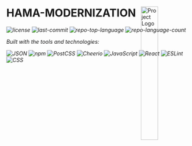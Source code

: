 <div id="top">

<!-- HEADER STYLE: MODERN -->
<div align="left" style="position: relative; width: 100%; height: 100%; ">

<img src="readmeai/assets/logos/purple.svg" width="30%" style="position: absolute; top: 0; right: 0;" alt="Project Logo"/>

# HAMA-MODERNIZATION

<em><em>

<!-- BADGES -->
<img src="https://img.shields.io/github/license/ogiboy/hama-modernization?style=flat&logo=opensourceinitiative&logoColor=white&color=0080ff" alt="license">
<img src="https://img.shields.io/github/last-commit/ogiboy/hama-modernization?style=flat&logo=git&logoColor=white&color=0080ff" alt="last-commit">
<img src="https://img.shields.io/github/languages/top/ogiboy/hama-modernization?style=flat&color=0080ff" alt="repo-top-language">
<img src="https://img.shields.io/github/languages/count/ogiboy/hama-modernization?style=flat&color=0080ff" alt="repo-language-count">

<em>Built with the tools and technologies:</em>

<img src="https://img.shields.io/badge/JSON-000000.svg?style=flat&logo=JSON&logoColor=white" alt="JSON">
<img src="https://img.shields.io/badge/npm-CB3837.svg?style=flat&logo=npm&logoColor=white" alt="npm">
<img src="https://img.shields.io/badge/PostCSS-DD3A0A.svg?style=flat&logo=PostCSS&logoColor=white" alt="PostCSS">
<img src="https://img.shields.io/badge/Cheerio-E88C1F.svg?style=flat&logo=Cheerio&logoColor=white" alt="Cheerio">
<img src="https://img.shields.io/badge/JavaScript-F7DF1E.svg?style=flat&logo=JavaScript&logoColor=black" alt="JavaScript">
<img src="https://img.shields.io/badge/React-61DAFB.svg?style=flat&logo=React&logoColor=black" alt="React">
<img src="https://img.shields.io/badge/ESLint-4B32C3.svg?style=flat&logo=ESLint&logoColor=white" alt="ESLint">
<img src="https://img.shields.io/badge/CSS-663399.svg?style=flat&logo=CSS&logoColor=white" alt="CSS">

</div>
</div>
<br clear="right">

---

## Table of Contents

- [Table of Contents](#table-of-contents)
- [Overview](#overview)
- [Features](#features)
- [Project Structure](#project-structure)
    - [Project Index](#project-index)
- [Getting Started](#getting-started)
    - [Prerequisites](#prerequisites)
    - [Installation](#installation)
    - [Usage](#usage)
    - [Testing](#testing)
- [Roadmap](#roadmap)
- [Contributing](#contributing)
- [License](#license)
- [Acknowledgments](#acknowledgments)

---

## Overview



---

## Features

<code>❯ REPLACE-ME</code>

---

## Project Structure

```sh
└── hama-modernization/
    ├── README.md
    ├── jsconfig.json
    ├── messages
    │   ├── en.json
    │   └── tr.json
    ├── next.config.mjs
    ├── package-lock.json
    ├── package.json
    ├── postcss.config.mjs
    ├── productsToJson
    │   ├── categorize.js
    │   ├── package-lock.json
    │   ├── package.json
    │   ├── products-categorized.json
    │   ├── products-final.json
    │   ├── productsToJson.js
    │   └── source-work.html
    ├── public
    │   ├── aboutus-images
    │   │   ├── aboutus1.png
    │   │   ├── aboutus2.png
    │   │   ├── aboutus3.png
    │   │   └── aboutus4.png
    │   ├── aboutus.png
    │   ├── black-wave.png
    │   ├── building-dark.png
    │   ├── divider-dark.png
    │   ├── divider-white.png
    │   ├── home-images
    │   │   ├── cafebar.jpg
    │   │   ├── camasirhane.jpg
    │   │   ├── design.svg
    │   │   ├── hotelmutfak1.jpg
    │   │   ├── noun-design.svg
    │   │   ├── noun-pencil-cup.svg
    │   │   ├── noun-ruler.svg
    │   │   ├── pencil-cup.svg
    │   │   ├── ruler.svg
    │   │   └── showmutfagi-min.jpg
    │   ├── home-slider-images
    │   │   ├── arrow-left.png
    │   │   ├── arrow-right.png
    │   │   ├── slide1.jpg
    │   │   ├── slide2.jpg
    │   │   ├── slide3.webp
    │   │   ├── slide4.jpg
    │   │   ├── slide5.jpg
    │   │   ├── slide6.jpg
    │   │   └── softblue-bg.png
    │   ├── logo.png
    │   ├── modal-icons.png
    │   ├── product
    │   │   ├── arabalar
    │   │   │   ├── ABR-100-ABR-101.png
    │   │   │   ├── ABR-200-ABR-201.png
    │   │   │   ├── ABS-101-101S.png
    │   │   │   ├── ABS-201-201S.png
    │   │   │   ├── ABT-100.png
    │   │   │   ├── ACP-100.png
    │   │   │   ├── AEA-100.png
    │   │   │   ├── AEC-100.png
    │   │   │   ├── AKT-100.png
    │   │   │   ├── AKZ-100.png
    │   │   │   ├── AMK100.png
    │   │   │   ├── AMT100.png
    │   │   │   ├── ASN-200.png
    │   │   │   ├── ATG-100.png
    │   │   │   ├── TAA6.png
    │   │   │   ├── USA-102.png
    │   │   │   └── WOT-350.png
    │   │   ├── bulasik
    │   │   │   ├── 1-BYM-042.png
    │   │   │   ├── 10-BKE-2000L-R.png
    │   │   │   ├── 2-BYM-052.png
    │   │   │   ├── 3-BYM-052S.png
    │   │   │   ├── 4-BYM-102.png
    │   │   │   ├── 5-BYM-102S.png
    │   │   │   ├── 6-BYK-220L-R.png
    │   │   │   ├── 7-BYK-270L-R.png
    │   │   │   ├── 8-BYK-360L-R.png
    │   │   │   └── 9-BYK-K70D.png
    │   │   ├── camasirhane
    │   │   │   ├── camasirarabalari
    │   │   │   │   ├── 1-WAA-100.png
    │   │   │   │   ├── 2-WAT-100B.png
    │   │   │   │   ├── 3-WAT-100.png
    │   │   │   │   ├── 4-WAY-100.png
    │   │   │   │   ├── 5-WAK-500.png
    │   │   │   │   ├── 6-WCA-555.png
    │   │   │   │   ├── 7-WKC-552.png
    │   │   │   │   └── 8-WCA-560.png
    │   │   │   ├── camasirkurutemizleme
    │   │   │   │   ├── 1-SL-A.png
    │   │   │   │   └── 2-ST.png
    │   │   │   ├── camasirkurutma
    │   │   │   │   ├── 1-DR.png
    │   │   │   │   ├── 2-CW-10.png
    │   │   │   │   ├── 3-CD-10.png
    │   │   │   │   └── 4-CS-10.png
    │   │   │   └── utu
    │   │   │       ├── 1-FCI.png
    │   │   │       ├── 10-HP-630.png
    │   │   │       ├── 2-CFFS.png
    │   │   │       ├── 3-GMP.png
    │   │   │       ├── 4-PVT.png
    │   │   │       ├── 5-EC.png
    │   │   │       ├── 6-BLCO.png
    │   │   │       ├── 7-OAD.png
    │   │   │       ├── 8-SR-3000-V.png
    │   │   │       └── 9-BL-CLP.png
    │   │   ├── cars
    │   │   │   ├── ABR-100-ABR-101.png
    │   │   │   ├── ABR-200-ABR-201.png
    │   │   │   ├── ABS-101-101S.png
    │   │   │   ├── ABS-201-201S.png
    │   │   │   ├── ACP-100.png
    │   │   │   ├── AEA-100.png
    │   │   │   ├── AEC-100.png
    │   │   │   ├── AKT-100.png
    │   │   │   ├── AKZ-100.png
    │   │   │   ├── AMK100.png
    │   │   │   ├── AMT100.png
    │   │   │   ├── ASN-100.png
    │   │   │   ├── ATB100.png
    │   │   │   ├── ATG-100.png
    │   │   │   ├── ATT-100.png
    │   │   │   ├── TAA6.png
    │   │   │   ├── USA-102.png
    │   │   │   └── WOT-350.png
    │   │   ├── davlumbaz
    │   │   │   ├── DDF.png
    │   │   │   ├── DDH.png
    │   │   │   ├── DDS.png
    │   │   │   ├── DOF.png
    │   │   │   ├── DOH.png
    │   │   │   └── DOS.png
    │   │   ├── firinlar
    │   │   │   ├── kombi
    │   │   │   │   ├── 1-FKE006.png
    │   │   │   │   ├── 10FBG040.png
    │   │   │   │   ├── 11FBG020.png
    │   │   │   │   ├── 12FBG010.png
    │   │   │   │   ├── 13FBE006.png
    │   │   │   │   ├── 14FBE010.png
    │   │   │   │   ├── 15FBE022.png
    │   │   │   │   ├── 16FBE042.png
    │   │   │   │   ├── 1FBE10T.png
    │   │   │   │   ├── 2-FKE010.png
    │   │   │   │   ├── 2FBE20T.png
    │   │   │   │   ├── 3-FKE022.png
    │   │   │   │   ├── 3FBE40T.png
    │   │   │   │   ├── 4-FKE042.png
    │   │   │   │   ├── 5-FKG022E.png
    │   │   │   │   ├── 5FBG20T.png
    │   │   │   │   ├── 6-FKG042E.png
    │   │   │   │   ├── 6FBG40T.png
    │   │   │   │   ├── 7FBE40.png
    │   │   │   │   ├── 8FBE20.png
    │   │   │   │   ├── 9FBE10.png
    │   │   │   │   └── GMD239DAH-S.png
    │   │   │   ├── konveksiyonfirin
    │   │   │   │   ├── 1-FKE006.png
    │   │   │   │   ├── 2-FKE010.png
    │   │   │   │   ├── 3-FKE022.png
    │   │   │   │   ├── 4-FKE042.png
    │   │   │   │   ├── 5-FKG022E.png
    │   │   │   │   └── 6-FKG042E.png
    │   │   │   └── mikrodalgafirin
    │   │   │       └── GMD239DAH-S.png
    │   │   ├── gemi
    │   │   │   ├── 1-7DE060.png
    │   │   │   ├── 10-9IE21M.png
    │   │   │   ├── 11-9IE22M.png
    │   │   │   ├── 12-9KE23M.png
    │   │   │   ├── 13-9KE200.png
    │   │   │   ├── 14-FKE022M.png
    │   │   │   ├── 15-FKE042M.png
    │   │   │   ├── 16-FBE022M.png
    │   │   │   ├── 17-FBE042M.png
    │   │   │   ├── 18-9IE200M.png
    │   │   │   ├── 19-9IE201M.png
    │   │   │   ├── 2-7FE10M.png
    │   │   │   ├── 20-9FE200M.png
    │   │   │   ├── 21-7FE200M.png
    │   │   │   ├── 22-9SE10M.png
    │   │   │   ├── 23-9SE15M.png
    │   │   │   ├── 24-9DE080M.png
    │   │   │   ├── 25-7DE060M.png
    │   │   │   ├── 26-BYM100EM.png
    │   │   │   ├── 27-TCS.png
    │   │   │   ├── 28-TCG.png
    │   │   │   ├── 29-E1D.png
    │   │   │   ├── 3-7FE20M.png
    │   │   │   ├── 30-E2D186M.png
    │   │   │   ├── 31-IDP.png
    │   │   │   ├── 32-RDT.png
    │   │   │   ├── 33-RDB.png
    │   │   │   ├── 4-7IE10M.png
    │   │   │   ├── 5-7IE21M.png
    │   │   │   ├── 6-7IE22M.png
    │   │   │   ├── 7-7IE23M.png
    │   │   │   ├── 8-9FE10M.png
    │   │   │   └── 9-9FE20M.png
    │   │   ├── hazirlik
    │   │   │   ├── acikbufe
    │   │   │   │   ├── 1ekmekservis.png
    │   │   │   │   ├── 2sogukservis.png
    │   │   │   │   ├── 3sicakservis.png
    │   │   │   │   ├── 4corbaservis.png
    │   │   │   │   ├── 5notrservis.png
    │   │   │   │   ├── 6isitmaliservis.png
    │   │   │   │   └── 7notrservis.png
    │   │   │   ├── depolamaistif
    │   │   │   │   ├── 1-36-304.png
    │   │   │   │   ├── 10-ITP.png
    │   │   │   │   ├── 2-46-304.png
    │   │   │   │   ├── 3-53-304.png
    │   │   │   │   ├── 4-61-304.png
    │   │   │   │   ├── 5-36-201.png
    │   │   │   │   ├── 6-46-201.png
    │   │   │   │   ├── 7-53-201.png
    │   │   │   │   ├── 8-61-201.png
    │   │   │   │   └── 9-ITD.png
    │   │   │   └── makine
    │   │   │       ├── 1-MPS010.png
    │   │   │       ├── 10-SP.png
    │   │   │       ├── 11-SP40M.png
    │   │   │       ├── 12-SP60M.png
    │   │   │       ├── 13-DR30.png
    │   │   │       ├── 14-ED01.png
    │   │   │       ├── 15-INOX2002.png
    │   │   │       ├── 2-MPS011.png
    │   │   │       ├── 3-MPS025.png
    │   │   │       ├── 4-MSY101.png
    │   │   │       ├── 5-ISM35.png
    │   │   │       ├── 6-ISM75.png
    │   │   │       ├── 7-ISM100.png
    │   │   │       ├── 8-ISM350.png
    │   │   │       └── 9-SP502B.png
    │   │   ├── ithal
    │   │   │   ├── bar
    │   │   │   │   ├── 1-F1Blender.png
    │   │   │   │   ├── 10-N50.png
    │   │   │   │   ├── 11-N62.png
    │   │   │   │   ├── 2-F2Blender.png
    │   │   │   │   ├── 3-MIXER-1.png
    │   │   │   │   ├── 4-MIXER-2.png
    │   │   │   │   ├── 5-GM-BuzKirma.png
    │   │   │   │   ├── 6-N11.png
    │   │   │   │   ├── 7-N33.png
    │   │   │   │   ├── 8-N37-2PL.png
    │   │   │   │   └── 9-N28.png
    │   │   │   ├── buz
    │   │   │   │   ├── 1-CS20.png
    │   │   │   │   ├── 10-N202-M.png
    │   │   │   │   ├── 11-N402-M.png
    │   │   │   │   ├── 12-N502-M.png
    │   │   │   │   ├── 13-DEPOLAR.png
    │   │   │   │   ├── 14-F80-C.png
    │   │   │   │   ├── 15-SF300.png
    │   │   │   │   ├── 16-SF500.png
    │   │   │   │   ├── 17-SFN1000.png
    │   │   │   │   ├── 2-CS25.png
    │   │   │   │   ├── 3-CS30.png
    │   │   │   │   ├── 4-CS40.png
    │   │   │   │   ├── 5-CS50.png
    │   │   │   │   ├── 6-CS70.png
    │   │   │   │   ├── 7-CS90.png
    │   │   │   │   ├── 8-N132-M.png
    │   │   │   │   └── 9-M302-M.png
    │   │   │   ├── gidadilim
    │   │   │   │   ├── 1-220CE.png
    │   │   │   │   ├── 2-250AF.png
    │   │   │   │   ├── 3-275.png
    │   │   │   │   ├── 4-300EC.png
    │   │   │   │   └── 5-300VER.png
    │   │   │   ├── kahve
    │   │   │   │   ├── 1-ENOVAS1GR.png
    │   │   │   │   ├── 10-M200.png
    │   │   │   │   ├── 11-CB-2X10.png
    │   │   │   │   ├── 12-CB-2X20.png
    │   │   │   │   ├── 2-ENOVAS2GR.png
    │   │   │   │   ├── 3-ENOVAA1GR.png
    │   │   │   │   ├── 4-ENOVAA2GR.png
    │   │   │   │   ├── 5-E98RES2.png
    │   │   │   │   ├── 6-E98REA2.png
    │   │   │   │   ├── 7-THEO-64.png
    │   │   │   │   ├── 8-THEO-64-AUT.png
    │   │   │   │   └── 9-M100.png
    │   │   │   ├── pisiriciler
    │   │   │   │   ├── 1-SH-BA-3500.png
    │   │   │   │   ├── 2-SH-DU-BA-3500.png
    │   │   │   │   ├── 3-SH-WO-3500.png
    │   │   │   │   ├── 4-SH-GR-5000.png
    │   │   │   │   ├── 5-SH-DU-IN-3500.png
    │   │   │   │   ├── 6-SH-WO-IN-3500.png
    │   │   │   │   └── 7-SH-IN-3500.png
    │   │   │   └── sebze
    │   │   │       ├── 1-CL30-Bistro.png
    │   │   │       ├── 2-CL50.png
    │   │   │       ├── 3-CL552.png
    │   │   │       ├── 4-MP350ULTRACOMBI.png
    │   │   │       ├── 5-MP450ULTRACOMBI.png
    │   │   │       ├── 6-R201XL.png
    │   │   │       ├── 7-R301.png
    │   │   │       ├── 8-R401.png
    │   │   │       └── 9-R502.png
    │   │   ├── medikal
    │   │   │   ├── diger
    │   │   │   │   ├── 1-sehpali-kuvet.png
    │   │   │   │   └── 2-atik-kovasi.png
    │   │   │   ├── doktorelyikamauniteleri
    │   │   │   │   ├── 3-doktor-el-yikama-unitesi-uclu.png
    │   │   │   │   └── 4-genel-amacli-el-yikama-eviyesi-diz-kontrollu.png
    │   │   │   ├── dolaplar
    │   │   │   │   ├── 1-alet-ve-ilac-dolabi.png
    │   │   │   │   ├── 2-alet-ve-ilac-dolabi-cekmeceli.png
    │   │   │   │   ├── 2-alet-ve-ilac-dolabi-cekmeceli.png_hy1738702717863
    │   │   │   │   ├── 3-ameliyathane-dolabi.png
    │   │   │   │   ├── 3-ameliyathane-dolabi.png_hy1738702717863
    │   │   │   │   ├── 4-cekmeceli-rafli-malzeme-dolabi.png
    │   │   │   │   ├── 4-cekmeceli-rafli-malzeme-dolabi.png_hy1738702717863
    │   │   │   │   ├── 5-cekmeceli-malzeme-dolabi-mobil.png
    │   │   │   │   ├── 5-cekmeceli-malzeme-dolabi-mobil.png_hy1738702717863
    │   │   │   │   ├── 6-cekmeceli-malzeme-tasima-arabasi.png
    │   │   │   │   ├── 6-cekmeceli-malzeme-tasima-arabasi.png_hy1738702717863
    │   │   │   │   └── 7-endoskop-bronkoskop-dolabi.png
    │   │   │   ├── hastanemutfakurunleri
    │   │   │   │   ├── sicak-ve-soguk-yemek-dagitim-arabalari-1.png
    │   │   │   │   ├── sicak-ve-soguk-yemek-dagitim-arabalari-2.png
    │   │   │   │   └── sicak-ve-soguk-yemek-dagitim-arabalari-3.png
    │   │   │   ├── masalarvearablar
    │   │   │   │   ├── 1-alet-masasi.png
    │   │   │   │   ├── 10-acil-mudahale-arabasi.png
    │   │   │   │   ├── 11-pansuman-arabasi.png
    │   │   │   │   ├── 12-ilac-tedavi-ve-anestezi-arabasi.png
    │   │   │   │   ├── 13-calisma-masasi-cekmeceli.png
    │   │   │   │   ├── 14-alet-masasi-dolapli.png
    │   │   │   │   ├── 16-steril-urun-ve-giysi-tasima-arabasi.png
    │   │   │   │   ├── 2-ay-masa.png
    │   │   │   │   ├── 3-mayo-masa.png
    │   │   │   │   ├── 4-mayo-masa-manuel.png
    │   │   │   │   ├── 5-ilac-hazirlik-arabasi.png
    │   │   │   │   ├── 6-alet-masasi-cekmeceli.png
    │   │   │   │   ├── 7-malzeme-arabasi.png
    │   │   │   │   ├── 8-pansuman-arabasi.png
    │   │   │   │   └── 9-anestezi-arabasi.png
    │   │   │   └── sogutmadolabi
    │   │   │       ├── 1-asi-ve-ilac-dolaplari-tek-kapili.png
    │   │   │       ├── 10-morg-dolabi-3-kapili-acik.png
    │   │   │       ├── 2-asi-ve-ilac-dolaplari-cift-kapili.png
    │   │   │       ├── 3-medikal-buzdolaplari-100-lt.png
    │   │   │       ├── 4-medikal-buzdolaplari-100-lt-cam-kapili.png
    │   │   │       ├── 5-medikal-buzdolaplari-400-lt.png
    │   │   │       ├── 6-medikal-buzdolaplari-400-lt-cam-kapili.png
    │   │   │       ├── 7-morg-molabi-2-kapili.png
    │   │   │       ├── 8-morg-dolabi-2-kapili-acik.png
    │   │   │       └── 9-morg-dolabi-3-kapili.png
    │   │   ├── modul
    │   │   │   ├── diger
    │   │   │   │   ├── 1-1KG104.png
    │   │   │   │   ├── 2-1KG156.png
    │   │   │   │   ├── 3-1KG204.png
    │   │   │   │   ├── 4-1KG208.png
    │   │   │   │   ├── 5-1YG200M.png
    │   │   │   │   └── 6-1YE100.png
    │   │   │   ├── moduler700
    │   │   │   │   ├── 1-7KE10.png
    │   │   │   │   ├── 10-7KG10.png
    │   │   │   │   ├── 12-7KG23.png
    │   │   │   │   ├── 13-7KG30.png
    │   │   │   │   ├── 14-7KG33.png
    │   │   │   │   ├── 15-7KG33F.png
    │   │   │   │   ├── 16-7IE10.png
    │   │   │   │   ├── 17-7IE11.png
    │   │   │   │   ├── 18-7IE20.png
    │   │   │   │   ├── 19-7IE21.png
    │   │   │   │   ├── 2-7KE20.png
    │   │   │   │   ├── 20-7IE22.png
    │   │   │   │   ├── 21-7IG10.png
    │   │   │   │   ├── 22-7IG11.png
    │   │   │   │   ├── 23-7I20.png
    │   │   │   │   ├── 24-7IG21.png
    │   │   │   │   ├── 25-7IG22.png
    │   │   │   │   ├── 26-7LG10.png
    │   │   │   │   ├── 27-7FE10.png
    │   │   │   │   ├── 28-7FE20.png
    │   │   │   │   ├── 29-7FG10.png
    │   │   │   │   ├── 3-7KE23.png
    │   │   │   │   ├── 30-7FG20.png
    │   │   │   │   ├── 31-7ME10.png
    │   │   │   │   ├── 32-7ME20.png
    │   │   │   │   ├── 33-7MG10.png
    │   │   │   │   ├── 34-7MG20.png
    │   │   │   │   ├── 35-7BE10.png
    │   │   │   │   ├── 36-7BE20.png
    │   │   │   │   ├── 37-7HE10.png
    │   │   │   │   ├── 38-7SE05.png
    │   │   │   │   ├── 39-7SG05.png
    │   │   │   │   ├── 4-7KE30.png
    │   │   │   │   ├── 40-7DE06.png
    │   │   │   │   ├── 41-7DG06.png
    │   │   │   │   ├── 42-7TN05.png
    │   │   │   │   ├── 43-7TN10.png
    │   │   │   │   ├── 44-7TC10.png
    │   │   │   │   ├── 45-7TE10.png
    │   │   │   │   ├── 46-7TN20.png
    │   │   │   │   ├── 5-7KE33.png
    │   │   │   │   ├── 6-7KE33F.png
    │   │   │   │   ├── 7-7KE10K.png
    │   │   │   │   ├── 8-7KE20K.png
    │   │   │   │   └── 9-7KE23K.png
    │   │   │   └── moduler900
    │   │   │       ├── 1-9KE10.png
    │   │   │       ├── 10-9KG23.png
    │   │   │       ├── 11-9KG33.png
    │   │   │       ├── 12-9KG33F.png
    │   │   │       ├── 13-9IE10.png
    │   │   │       ├── 14-9IE11.png
    │   │   │       ├── 15-9IE20.png
    │   │   │       ├── 16-9IE21.png
    │   │   │       ├── 17-9IE22.png
    │   │   │       ├── 18-9IG10.png
    │   │   │       ├── 19-9IG11.png
    │   │   │       ├── 2-9KE20.png
    │   │   │       ├── 20-9IG20.png
    │   │   │       ├── 21-9IG21.png
    │   │   │       ├── 22-9IG22.png
    │   │   │       ├── 23-9LG10.png
    │   │   │       ├── 24-9LG20.png
    │   │   │       ├── 25-9FE10.png
    │   │   │       ├── 26-9FE20.png
    │   │   │       ├── 27-9FG10.png
    │   │   │       ├── 28-9FG20.png
    │   │   │       ├── 29-9ME10.png
    │   │   │       ├── 3-9KE30.png
    │   │   │       ├── 30-9ME20.png
    │   │   │       ├── 31-9MG10.png
    │   │   │       ├── 32-9MG20.png
    │   │   │       ├── 33-9BE10.png
    │   │   │       ├── 34-9BE20.png
    │   │   │       ├── 35-9HE10.png
    │   │   │       ├── 36-9SE10.png
    │   │   │       ├── 37-9SE15.png
    │   │   │       ├── 38-9SG10.png
    │   │   │       ├── 39-9SG15.png
    │   │   │       ├── 4-9KE23.png
    │   │   │       ├── 40-9RG25.png
    │   │   │       ├── 41-9DE08.png
    │   │   │       ├── 42-9DE12.png
    │   │   │       ├── 43-9DG08.png
    │   │   │       ├── 44-9DG12.png
    │   │   │       ├── 45-9TN05.png
    │   │   │       ├── 46-9TN10.png
    │   │   │       ├── 47-9TC10.png
    │   │   │       ├── 48-9TE10.png
    │   │   │       ├── 49-9TN20.png
    │   │   │       ├── 5-9KE33.png
    │   │   │       ├── 6-9KE33F.png
    │   │   │       ├── 7-9KG10.png
    │   │   │       ├── 8-9KG20.png
    │   │   │       └── 9-9KG30.png
    │   │   ├── servis
    │   │   │   ├── KKF.png
    │   │   │   ├── KKN.png
    │   │   │   ├── KKR.png
    │   │   │   ├── KLN.png
    │   │   │   ├── KRB.png
    │   │   │   ├── KRG-1.png
    │   │   │   ├── KRG-2.png
    │   │   │   ├── KRK.png
    │   │   │   ├── KSN.png
    │   │   │   ├── KTD.png
    │   │   │   ├── KTN.png
    │   │   │   └── KTS.png
    │   │   ├── set
    │   │   │   ├── diger
    │   │   │   │   ├── 1-PSE100.png
    │   │   │   │   ├── 2-PSE200.png
    │   │   │   │   ├── 3-PMH100.png
    │   │   │   │   ├── 4-PMP100.png
    │   │   │   │   ├── 5-PMZ100.png
    │   │   │   │   └── 6-PMZ101.png
    │   │   │   ├── doner
    │   │   │   │   ├── 1-PDE303E.png
    │   │   │   │   ├── 2-PDE403E.png
    │   │   │   │   ├── 3-PDE503E.png
    │   │   │   │   ├── 4-PDE303.png
    │   │   │   │   ├── 5-PDE403.png
    │   │   │   │   ├── 6-PDE503.png
    │   │   │   │   ├── 7-PDG300.png
    │   │   │   │   ├── 8-PDG400.png
    │   │   │   │   └── 9-PDG500.png
    │   │   │   └── pilic
    │   │   │       ├── 1-PCT106.png
    │   │   │       ├── 2-PCT208.png
    │   │   │       ├── 3-PCTD106.png
    │   │   │       └── 4-PCD208.png
    │   │   ├── sogutucu
    │   │   │   ├── depo
    │   │   │   │   ├── 1-SDN070.png
    │   │   │   │   ├── 2-SDN140.png
    │   │   │   │   ├── 3-SDF070.png
    │   │   │   │   └── 4-SDF140.png
    │   │   │   ├── makeup
    │   │   │   │   ├── 1-SGB.png
    │   │   │   │   ├── 2-SGB-S.png
    │   │   │   │   ├── 3-SGT.png
    │   │   │   │   ├── 4-SGT-S.png
    │   │   │   │   └── 5-SGM-S.png
    │   │   │   ├── oda
    │   │   │   │   └── sogukoda.png
    │   │   │   └── tezgah
    │   │   │       ├── 1-SBN.png
    │   │   │       ├── 2-SBNS.png
    │   │   │       ├── 3-SBFS.png
    │   │   │       ├── 4-SBS.png
    │   │   │       ├── 5-SBSS.png
    │   │   │       └── 6-SBSFS.png
    │   │   └── tezgah
    │   │       ├── aski
    │   │       │   ├── REA.png
    │   │       │   └── RKA.png
    │   │       ├── calisma
    │   │       │   ├── NKB.png
    │   │       │   ├── NKN.png
    │   │       │   ├── NT3.png
    │   │       │   ├── NTB.png
    │   │       │   ├── TBH.png
    │   │       │   ├── TC3.png
    │   │       │   ├── TCA-H.png
    │   │       │   ├── TCA.png
    │   │       │   ├── TCB.png
    │   │       │   ├── TCC.png
    │   │       │   ├── TCD.png
    │   │       │   ├── TCG.png
    │   │       │   ├── TCN-H.png
    │   │       │   ├── TCN.png
    │   │       │   ├── TCR.png
    │   │       │   ├── TCS.png
    │   │       │   ├── TCT.png
    │   │       │   ├── TEP.png
    │   │       │   ├── TM3.png
    │   │       │   ├── TMB.png
    │   │       │   ├── TMN.png
    │   │       │   ├── TMS.png
    │   │       │   ├── TMT.png
    │   │       │   ├── TPB.png
    │   │       │   ├── TPC.png
    │   │       │   ├── TPN.png
    │   │       │   ├── TPS.png
    │   │       │   └── TPT.png
    │   │       ├── eviyeli
    │   │       │   ├── E1D-damlalikli.png
    │   │       │   ├── E1D.png
    │   │       │   ├── E1N-damlalikli.png
    │   │       │   ├── E1N.png
    │   │       │   ├── E2N.png
    │   │       │   ├── E3N.png
    │   │       │   ├── EHN.png
    │   │       │   ├── EKN.png
    │   │       │   ├── ESN.png
    │   │       │   └── elyikamavyesi.png
    │   │       └── raf
    │   │           ├── RDA.png
    │   │           ├── RDD.png
    │   │           ├── RRN.png
    │   │           └── RRS.png
    │   ├── services-images
    │   │   ├── destek.png
    │   │   ├── mutfakdanismanlik.png
    │   │   ├── proje.png
    │   │   └── satis.png
    │   └── white-small-wave.png
    ├── src
    │   ├── app
    │   │   ├── [locale]
    │   │   │   ├── about
    │   │   │   │   ├── layout.jsx
    │   │   │   │   └── page.jsx
    │   │   │   ├── contact-us
    │   │   │   │   ├── layout.jsx
    │   │   │   │   └── page.jsx
    │   │   │   ├── error.js
    │   │   │   ├── layout.js
    │   │   │   ├── not-found.js
    │   │   │   ├── page.js
    │   │   │   ├── services
    │   │   │   │   ├── layout.jsx
    │   │   │   │   └── page.jsx
    │   │   │   └── work
    │   │   │       ├── layout.jsx
    │   │   │       └── page.jsx
    │   │   ├── api
    │   │   │   └── list-products
    │   │   │       └── route.js
    │   │   ├── components
    │   │   │   ├── AboutSlider.jsx
    │   │   │   ├── Breadcrumbs.jsx
    │   │   │   ├── ContactDetails.jsx
    │   │   │   ├── Footer.jsx
    │   │   │   ├── GoogleMaps.jsx
    │   │   │   ├── Heading.jsx
    │   │   │   ├── Homepage.jsx
    │   │   │   ├── HomepageSlider.jsx
    │   │   │   ├── LangSwitcher.jsx
    │   │   │   ├── MainNavbar.jsx
    │   │   │   ├── NavLink.jsx
    │   │   │   ├── PageHeader.jsx
    │   │   │   ├── ProductDetails.jsx
    │   │   │   ├── Products.jsx
    │   │   │   ├── RequestForm.jsx
    │   │   │   ├── Section.jsx
    │   │   │   ├── ServiceFigures.jsx
    │   │   │   ├── Services.jsx
    │   │   │   ├── StickyNavbar.jsx
    │   │   │   ├── SubmitBtn.jsx
    │   │   │   ├── ToTop.jsx
    │   │   │   ├── TopNavbar.jsx
    │   │   │   └── WorkButtons.jsx
    │   │   ├── favicon.ico
    │   │   ├── globals.css
    │   │   └── lib
    │   │       ├── actions.js
    │   │       ├── data.js
    │   │       ├── products-categorized.json
    │   │       └── products-final.json
    │   ├── i18n
    │   │   ├── request.js
    │   │   └── routing.js
    │   └── middleware.js
    └── tailwind.config.mjs
```

### Project Index

<details open>
	<summary><b><code>HAMA-MODERNIZATION/</code></b></summary>
	<!-- __root__ Submodule -->
	<details>
		<summary><b>__root__</b></summary>
		<blockquote>
			<div class='directory-path' style='padding: 8px 0; color: #666;'>
				<code><b>⦿ __root__</b></code>
			<table style='width: 100%; border-collapse: collapse;'>
			<thead>
				<tr style='background-color: #f8f9fa;'>
					<th style='width: 30%; text-align: left; padding: 8px;'>File Name</th>
					<th style='text-align: left; padding: 8px;'>Summary</th>
				</tr>
			</thead>
				<tr style='border-bottom: 1px solid #eee;'>
					<td style='padding: 8px;'><b><a href='https://github.com/ogiboy/hama-modernization/blob/master/jsconfig.json'>jsconfig.json</a></b></td>
					<td style='padding: 8px;'>Code>❯ REPLACE-ME</code></td>
				</tr>
				<tr style='border-bottom: 1px solid #eee;'>
					<td style='padding: 8px;'><b><a href='https://github.com/ogiboy/hama-modernization/blob/master/postcss.config.mjs'>postcss.config.mjs</a></b></td>
					<td style='padding: 8px;'>Code>❯ REPLACE-ME</code></td>
				</tr>
				<tr style='border-bottom: 1px solid #eee;'>
					<td style='padding: 8px;'><b><a href='https://github.com/ogiboy/hama-modernization/blob/master/next.config.mjs'>next.config.mjs</a></b></td>
					<td style='padding: 8px;'>Code>❯ REPLACE-ME</code></td>
				</tr>
				<tr style='border-bottom: 1px solid #eee;'>
					<td style='padding: 8px;'><b><a href='https://github.com/ogiboy/hama-modernization/blob/master/tailwind.config.mjs'>tailwind.config.mjs</a></b></td>
					<td style='padding: 8px;'>Code>❯ REPLACE-ME</code></td>
				</tr>
				<tr style='border-bottom: 1px solid #eee;'>
					<td style='padding: 8px;'><b><a href='https://github.com/ogiboy/hama-modernization/blob/master/package-lock.json'>package-lock.json</a></b></td>
					<td style='padding: 8px;'>Code>❯ REPLACE-ME</code></td>
				</tr>
				<tr style='border-bottom: 1px solid #eee;'>
					<td style='padding: 8px;'><b><a href='https://github.com/ogiboy/hama-modernization/blob/master/package.json'>package.json</a></b></td>
					<td style='padding: 8px;'>Code>❯ REPLACE-ME</code></td>
				</tr>
			</table>
		</blockquote>
	</details>
	<!-- messages Submodule -->
	<details>
		<summary><b>messages</b></summary>
		<blockquote>
			<div class='directory-path' style='padding: 8px 0; color: #666;'>
				<code><b>⦿ messages</b></code>
			<table style='width: 100%; border-collapse: collapse;'>
			<thead>
				<tr style='background-color: #f8f9fa;'>
					<th style='width: 30%; text-align: left; padding: 8px;'>File Name</th>
					<th style='text-align: left; padding: 8px;'>Summary</th>
				</tr>
			</thead>
				<tr style='border-bottom: 1px solid #eee;'>
					<td style='padding: 8px;'><b><a href='https://github.com/ogiboy/hama-modernization/blob/master/messages/tr.json'>tr.json</a></b></td>
					<td style='padding: 8px;'>Code>❯ REPLACE-ME</code></td>
				</tr>
				<tr style='border-bottom: 1px solid #eee;'>
					<td style='padding: 8px;'><b><a href='https://github.com/ogiboy/hama-modernization/blob/master/messages/en.json'>en.json</a></b></td>
					<td style='padding: 8px;'>Code>❯ REPLACE-ME</code></td>
				</tr>
			</table>
		</blockquote>
	</details>
	<!-- productsToJson Submodule -->
	<details>
		<summary><b>productsToJson</b></summary>
		<blockquote>
			<div class='directory-path' style='padding: 8px 0; color: #666;'>
				<code><b>⦿ productsToJson</b></code>
			<table style='width: 100%; border-collapse: collapse;'>
			<thead>
				<tr style='background-color: #f8f9fa;'>
					<th style='width: 30%; text-align: left; padding: 8px;'>File Name</th>
					<th style='text-align: left; padding: 8px;'>Summary</th>
				</tr>
			</thead>
				<tr style='border-bottom: 1px solid #eee;'>
					<td style='padding: 8px;'><b><a href='https://github.com/ogiboy/hama-modernization/blob/master/productsToJson/productsToJson.js'>productsToJson.js</a></b></td>
					<td style='padding: 8px;'>Code>❯ REPLACE-ME</code></td>
				</tr>
				<tr style='border-bottom: 1px solid #eee;'>
					<td style='padding: 8px;'><b><a href='https://github.com/ogiboy/hama-modernization/blob/master/productsToJson/source-work.html'>source-work.html</a></b></td>
					<td style='padding: 8px;'>Code>❯ REPLACE-ME</code></td>
				</tr>
				<tr style='border-bottom: 1px solid #eee;'>
					<td style='padding: 8px;'><b><a href='https://github.com/ogiboy/hama-modernization/blob/master/productsToJson/categorize.js'>categorize.js</a></b></td>
					<td style='padding: 8px;'>Code>❯ REPLACE-ME</code></td>
				</tr>
				<tr style='border-bottom: 1px solid #eee;'>
					<td style='padding: 8px;'><b><a href='https://github.com/ogiboy/hama-modernization/blob/master/productsToJson/package-lock.json'>package-lock.json</a></b></td>
					<td style='padding: 8px;'>Code>❯ REPLACE-ME</code></td>
				</tr>
				<tr style='border-bottom: 1px solid #eee;'>
					<td style='padding: 8px;'><b><a href='https://github.com/ogiboy/hama-modernization/blob/master/productsToJson/package.json'>package.json</a></b></td>
					<td style='padding: 8px;'>Code>❯ REPLACE-ME</code></td>
				</tr>
				<tr style='border-bottom: 1px solid #eee;'>
					<td style='padding: 8px;'><b><a href='https://github.com/ogiboy/hama-modernization/blob/master/productsToJson/products-categorized.json'>products-categorized.json</a></b></td>
					<td style='padding: 8px;'>Code>❯ REPLACE-ME</code></td>
				</tr>
				<tr style='border-bottom: 1px solid #eee;'>
					<td style='padding: 8px;'><b><a href='https://github.com/ogiboy/hama-modernization/blob/master/productsToJson/products-final.json'>products-final.json</a></b></td>
					<td style='padding: 8px;'>Code>❯ REPLACE-ME</code></td>
				</tr>
			</table>
		</blockquote>
	</details>
	<!-- src Submodule -->
	<details>
		<summary><b>src</b></summary>
		<blockquote>
			<div class='directory-path' style='padding: 8px 0; color: #666;'>
				<code><b>⦿ src</b></code>
			<table style='width: 100%; border-collapse: collapse;'>
			<thead>
				<tr style='background-color: #f8f9fa;'>
					<th style='width: 30%; text-align: left; padding: 8px;'>File Name</th>
					<th style='text-align: left; padding: 8px;'>Summary</th>
				</tr>
			</thead>
				<tr style='border-bottom: 1px solid #eee;'>
					<td style='padding: 8px;'><b><a href='https://github.com/ogiboy/hama-modernization/blob/master/src/middleware.js'>middleware.js</a></b></td>
					<td style='padding: 8px;'>Code>❯ REPLACE-ME</code></td>
				</tr>
			</table>
			<!-- app Submodule -->
			<details>
				<summary><b>app</b></summary>
				<blockquote>
					<div class='directory-path' style='padding: 8px 0; color: #666;'>
						<code><b>⦿ src.app</b></code>
					<table style='width: 100%; border-collapse: collapse;'>
					<thead>
						<tr style='background-color: #f8f9fa;'>
							<th style='width: 30%; text-align: left; padding: 8px;'>File Name</th>
							<th style='text-align: left; padding: 8px;'>Summary</th>
						</tr>
					</thead>
						<tr style='border-bottom: 1px solid #eee;'>
							<td style='padding: 8px;'><b><a href='https://github.com/ogiboy/hama-modernization/blob/master/src/app/globals.css'>globals.css</a></b></td>
							<td style='padding: 8px;'>Code>❯ REPLACE-ME</code></td>
						</tr>
					</table>
					<!-- [locale] Submodule -->
					<details>
						<summary><b>[locale]</b></summary>
						<blockquote>
							<div class='directory-path' style='padding: 8px 0; color: #666;'>
								<code><b>⦿ src.app.[locale]</b></code>
							<table style='width: 100%; border-collapse: collapse;'>
							<thead>
								<tr style='background-color: #f8f9fa;'>
									<th style='width: 30%; text-align: left; padding: 8px;'>File Name</th>
									<th style='text-align: left; padding: 8px;'>Summary</th>
								</tr>
							</thead>
								<tr style='border-bottom: 1px solid #eee;'>
									<td style='padding: 8px;'><b><a href='https://github.com/ogiboy/hama-modernization/blob/master/src/app/[locale]/layout.js'>layout.js</a></b></td>
									<td style='padding: 8px;'>Code>❯ REPLACE-ME</code></td>
								</tr>
								<tr style='border-bottom: 1px solid #eee;'>
									<td style='padding: 8px;'><b><a href='https://github.com/ogiboy/hama-modernization/blob/master/src/app/[locale]/page.js'>page.js</a></b></td>
									<td style='padding: 8px;'>Code>❯ REPLACE-ME</code></td>
								</tr>
								<tr style='border-bottom: 1px solid #eee;'>
									<td style='padding: 8px;'><b><a href='https://github.com/ogiboy/hama-modernization/blob/master/src/app/[locale]/error.js'>error.js</a></b></td>
									<td style='padding: 8px;'>Code>❯ REPLACE-ME</code></td>
								</tr>
								<tr style='border-bottom: 1px solid #eee;'>
									<td style='padding: 8px;'><b><a href='https://github.com/ogiboy/hama-modernization/blob/master/src/app/[locale]/not-found.js'>not-found.js</a></b></td>
									<td style='padding: 8px;'>Code>❯ REPLACE-ME</code></td>
								</tr>
							</table>
							<!-- about Submodule -->
							<details>
								<summary><b>about</b></summary>
								<blockquote>
									<div class='directory-path' style='padding: 8px 0; color: #666;'>
										<code><b>⦿ src.app.[locale].about</b></code>
									<table style='width: 100%; border-collapse: collapse;'>
									<thead>
										<tr style='background-color: #f8f9fa;'>
											<th style='width: 30%; text-align: left; padding: 8px;'>File Name</th>
											<th style='text-align: left; padding: 8px;'>Summary</th>
										</tr>
									</thead>
										<tr style='border-bottom: 1px solid #eee;'>
											<td style='padding: 8px;'><b><a href='https://github.com/ogiboy/hama-modernization/blob/master/src/app/[locale]/about/layout.jsx'>layout.jsx</a></b></td>
											<td style='padding: 8px;'>Code>❯ REPLACE-ME</code></td>
										</tr>
										<tr style='border-bottom: 1px solid #eee;'>
											<td style='padding: 8px;'><b><a href='https://github.com/ogiboy/hama-modernization/blob/master/src/app/[locale]/about/page.jsx'>page.jsx</a></b></td>
											<td style='padding: 8px;'>Code>❯ REPLACE-ME</code></td>
										</tr>
									</table>
								</blockquote>
							</details>
							<!-- work Submodule -->
							<details>
								<summary><b>work</b></summary>
								<blockquote>
									<div class='directory-path' style='padding: 8px 0; color: #666;'>
										<code><b>⦿ src.app.[locale].work</b></code>
									<table style='width: 100%; border-collapse: collapse;'>
									<thead>
										<tr style='background-color: #f8f9fa;'>
											<th style='width: 30%; text-align: left; padding: 8px;'>File Name</th>
											<th style='text-align: left; padding: 8px;'>Summary</th>
										</tr>
									</thead>
										<tr style='border-bottom: 1px solid #eee;'>
											<td style='padding: 8px;'><b><a href='https://github.com/ogiboy/hama-modernization/blob/master/src/app/[locale]/work/layout.jsx'>layout.jsx</a></b></td>
											<td style='padding: 8px;'>Code>❯ REPLACE-ME</code></td>
										</tr>
										<tr style='border-bottom: 1px solid #eee;'>
											<td style='padding: 8px;'><b><a href='https://github.com/ogiboy/hama-modernization/blob/master/src/app/[locale]/work/page.jsx'>page.jsx</a></b></td>
											<td style='padding: 8px;'>Code>❯ REPLACE-ME</code></td>
										</tr>
									</table>
								</blockquote>
							</details>
							<!-- contact-us Submodule -->
							<details>
								<summary><b>contact-us</b></summary>
								<blockquote>
									<div class='directory-path' style='padding: 8px 0; color: #666;'>
										<code><b>⦿ src.app.[locale].contact-us</b></code>
									<table style='width: 100%; border-collapse: collapse;'>
									<thead>
										<tr style='background-color: #f8f9fa;'>
											<th style='width: 30%; text-align: left; padding: 8px;'>File Name</th>
											<th style='text-align: left; padding: 8px;'>Summary</th>
										</tr>
									</thead>
										<tr style='border-bottom: 1px solid #eee;'>
											<td style='padding: 8px;'><b><a href='https://github.com/ogiboy/hama-modernization/blob/master/src/app/[locale]/contact-us/layout.jsx'>layout.jsx</a></b></td>
											<td style='padding: 8px;'>Code>❯ REPLACE-ME</code></td>
										</tr>
										<tr style='border-bottom: 1px solid #eee;'>
											<td style='padding: 8px;'><b><a href='https://github.com/ogiboy/hama-modernization/blob/master/src/app/[locale]/contact-us/page.jsx'>page.jsx</a></b></td>
											<td style='padding: 8px;'>Code>❯ REPLACE-ME</code></td>
										</tr>
									</table>
								</blockquote>
							</details>
							<!-- services Submodule -->
							<details>
								<summary><b>services</b></summary>
								<blockquote>
									<div class='directory-path' style='padding: 8px 0; color: #666;'>
										<code><b>⦿ src.app.[locale].services</b></code>
									<table style='width: 100%; border-collapse: collapse;'>
									<thead>
										<tr style='background-color: #f8f9fa;'>
											<th style='width: 30%; text-align: left; padding: 8px;'>File Name</th>
											<th style='text-align: left; padding: 8px;'>Summary</th>
										</tr>
									</thead>
										<tr style='border-bottom: 1px solid #eee;'>
											<td style='padding: 8px;'><b><a href='https://github.com/ogiboy/hama-modernization/blob/master/src/app/[locale]/services/layout.jsx'>layout.jsx</a></b></td>
											<td style='padding: 8px;'>Code>❯ REPLACE-ME</code></td>
										</tr>
										<tr style='border-bottom: 1px solid #eee;'>
											<td style='padding: 8px;'><b><a href='https://github.com/ogiboy/hama-modernization/blob/master/src/app/[locale]/services/page.jsx'>page.jsx</a></b></td>
											<td style='padding: 8px;'>Code>❯ REPLACE-ME</code></td>
										</tr>
									</table>
								</blockquote>
							</details>
						</blockquote>
					</details>
					<!-- components Submodule -->
					<details>
						<summary><b>components</b></summary>
						<blockquote>
							<div class='directory-path' style='padding: 8px 0; color: #666;'>
								<code><b>⦿ src.app.components</b></code>
							<table style='width: 100%; border-collapse: collapse;'>
							<thead>
								<tr style='background-color: #f8f9fa;'>
									<th style='width: 30%; text-align: left; padding: 8px;'>File Name</th>
									<th style='text-align: left; padding: 8px;'>Summary</th>
								</tr>
							</thead>
								<tr style='border-bottom: 1px solid #eee;'>
									<td style='padding: 8px;'><b><a href='https://github.com/ogiboy/hama-modernization/blob/master/src/app/components/ToTop.jsx'>ToTop.jsx</a></b></td>
									<td style='padding: 8px;'>Code>❯ REPLACE-ME</code></td>
								</tr>
								<tr style='border-bottom: 1px solid #eee;'>
									<td style='padding: 8px;'><b><a href='https://github.com/ogiboy/hama-modernization/blob/master/src/app/components/ContactDetails.jsx'>ContactDetails.jsx</a></b></td>
									<td style='padding: 8px;'>Code>❯ REPLACE-ME</code></td>
								</tr>
								<tr style='border-bottom: 1px solid #eee;'>
									<td style='padding: 8px;'><b><a href='https://github.com/ogiboy/hama-modernization/blob/master/src/app/components/SubmitBtn.jsx'>SubmitBtn.jsx</a></b></td>
									<td style='padding: 8px;'>Code>❯ REPLACE-ME</code></td>
								</tr>
								<tr style='border-bottom: 1px solid #eee;'>
									<td style='padding: 8px;'><b><a href='https://github.com/ogiboy/hama-modernization/blob/master/src/app/components/Footer.jsx'>Footer.jsx</a></b></td>
									<td style='padding: 8px;'>Code>❯ REPLACE-ME</code></td>
								</tr>
								<tr style='border-bottom: 1px solid #eee;'>
									<td style='padding: 8px;'><b><a href='https://github.com/ogiboy/hama-modernization/blob/master/src/app/components/Homepage.jsx'>Homepage.jsx</a></b></td>
									<td style='padding: 8px;'>Code>❯ REPLACE-ME</code></td>
								</tr>
								<tr style='border-bottom: 1px solid #eee;'>
									<td style='padding: 8px;'><b><a href='https://github.com/ogiboy/hama-modernization/blob/master/src/app/components/Products.jsx'>Products.jsx</a></b></td>
									<td style='padding: 8px;'>Code>❯ REPLACE-ME</code></td>
								</tr>
								<tr style='border-bottom: 1px solid #eee;'>
									<td style='padding: 8px;'><b><a href='https://github.com/ogiboy/hama-modernization/blob/master/src/app/components/TopNavbar.jsx'>TopNavbar.jsx</a></b></td>
									<td style='padding: 8px;'>Code>❯ REPLACE-ME</code></td>
								</tr>
								<tr style='border-bottom: 1px solid #eee;'>
									<td style='padding: 8px;'><b><a href='https://github.com/ogiboy/hama-modernization/blob/master/src/app/components/ProductDetails.jsx'>ProductDetails.jsx</a></b></td>
									<td style='padding: 8px;'>Code>❯ REPLACE-ME</code></td>
								</tr>
								<tr style='border-bottom: 1px solid #eee;'>
									<td style='padding: 8px;'><b><a href='https://github.com/ogiboy/hama-modernization/blob/master/src/app/components/HomepageSlider.jsx'>HomepageSlider.jsx</a></b></td>
									<td style='padding: 8px;'>Code>❯ REPLACE-ME</code></td>
								</tr>
								<tr style='border-bottom: 1px solid #eee;'>
									<td style='padding: 8px;'><b><a href='https://github.com/ogiboy/hama-modernization/blob/master/src/app/components/StickyNavbar.jsx'>StickyNavbar.jsx</a></b></td>
									<td style='padding: 8px;'>Code>❯ REPLACE-ME</code></td>
								</tr>
								<tr style='border-bottom: 1px solid #eee;'>
									<td style='padding: 8px;'><b><a href='https://github.com/ogiboy/hama-modernization/blob/master/src/app/components/WorkButtons.jsx'>WorkButtons.jsx</a></b></td>
									<td style='padding: 8px;'>Code>❯ REPLACE-ME</code></td>
								</tr>
								<tr style='border-bottom: 1px solid #eee;'>
									<td style='padding: 8px;'><b><a href='https://github.com/ogiboy/hama-modernization/blob/master/src/app/components/MainNavbar.jsx'>MainNavbar.jsx</a></b></td>
									<td style='padding: 8px;'>Code>❯ REPLACE-ME</code></td>
								</tr>
								<tr style='border-bottom: 1px solid #eee;'>
									<td style='padding: 8px;'><b><a href='https://github.com/ogiboy/hama-modernization/blob/master/src/app/components/GoogleMaps.jsx'>GoogleMaps.jsx</a></b></td>
									<td style='padding: 8px;'>Code>❯ REPLACE-ME</code></td>
								</tr>
								<tr style='border-bottom: 1px solid #eee;'>
									<td style='padding: 8px;'><b><a href='https://github.com/ogiboy/hama-modernization/blob/master/src/app/components/AboutSlider.jsx'>AboutSlider.jsx</a></b></td>
									<td style='padding: 8px;'>Code>❯ REPLACE-ME</code></td>
								</tr>
								<tr style='border-bottom: 1px solid #eee;'>
									<td style='padding: 8px;'><b><a href='https://github.com/ogiboy/hama-modernization/blob/master/src/app/components/RequestForm.jsx'>RequestForm.jsx</a></b></td>
									<td style='padding: 8px;'>Code>❯ REPLACE-ME</code></td>
								</tr>
								<tr style='border-bottom: 1px solid #eee;'>
									<td style='padding: 8px;'><b><a href='https://github.com/ogiboy/hama-modernization/blob/master/src/app/components/Heading.jsx'>Heading.jsx</a></b></td>
									<td style='padding: 8px;'>Code>❯ REPLACE-ME</code></td>
								</tr>
								<tr style='border-bottom: 1px solid #eee;'>
									<td style='padding: 8px;'><b><a href='https://github.com/ogiboy/hama-modernization/blob/master/src/app/components/NavLink.jsx'>NavLink.jsx</a></b></td>
									<td style='padding: 8px;'>Code>❯ REPLACE-ME</code></td>
								</tr>
								<tr style='border-bottom: 1px solid #eee;'>
									<td style='padding: 8px;'><b><a href='https://github.com/ogiboy/hama-modernization/blob/master/src/app/components/Breadcrumbs.jsx'>Breadcrumbs.jsx</a></b></td>
									<td style='padding: 8px;'>Code>❯ REPLACE-ME</code></td>
								</tr>
								<tr style='border-bottom: 1px solid #eee;'>
									<td style='padding: 8px;'><b><a href='https://github.com/ogiboy/hama-modernization/blob/master/src/app/components/Services.jsx'>Services.jsx</a></b></td>
									<td style='padding: 8px;'>Code>❯ REPLACE-ME</code></td>
								</tr>
								<tr style='border-bottom: 1px solid #eee;'>
									<td style='padding: 8px;'><b><a href='https://github.com/ogiboy/hama-modernization/blob/master/src/app/components/Section.jsx'>Section.jsx</a></b></td>
									<td style='padding: 8px;'>Code>❯ REPLACE-ME</code></td>
								</tr>
								<tr style='border-bottom: 1px solid #eee;'>
									<td style='padding: 8px;'><b><a href='https://github.com/ogiboy/hama-modernization/blob/master/src/app/components/LangSwitcher.jsx'>LangSwitcher.jsx</a></b></td>
									<td style='padding: 8px;'>Code>❯ REPLACE-ME</code></td>
								</tr>
								<tr style='border-bottom: 1px solid #eee;'>
									<td style='padding: 8px;'><b><a href='https://github.com/ogiboy/hama-modernization/blob/master/src/app/components/ServiceFigures.jsx'>ServiceFigures.jsx</a></b></td>
									<td style='padding: 8px;'>Code>❯ REPLACE-ME</code></td>
								</tr>
								<tr style='border-bottom: 1px solid #eee;'>
									<td style='padding: 8px;'><b><a href='https://github.com/ogiboy/hama-modernization/blob/master/src/app/components/PageHeader.jsx'>PageHeader.jsx</a></b></td>
									<td style='padding: 8px;'>Code>❯ REPLACE-ME</code></td>
								</tr>
							</table>
						</blockquote>
					</details>
					<!-- lib Submodule -->
					<details>
						<summary><b>lib</b></summary>
						<blockquote>
							<div class='directory-path' style='padding: 8px 0; color: #666;'>
								<code><b>⦿ src.app.lib</b></code>
							<table style='width: 100%; border-collapse: collapse;'>
							<thead>
								<tr style='background-color: #f8f9fa;'>
									<th style='width: 30%; text-align: left; padding: 8px;'>File Name</th>
									<th style='text-align: left; padding: 8px;'>Summary</th>
								</tr>
							</thead>
								<tr style='border-bottom: 1px solid #eee;'>
									<td style='padding: 8px;'><b><a href='https://github.com/ogiboy/hama-modernization/blob/master/src/app/lib/actions.js'>actions.js</a></b></td>
									<td style='padding: 8px;'>Code>❯ REPLACE-ME</code></td>
								</tr>
								<tr style='border-bottom: 1px solid #eee;'>
									<td style='padding: 8px;'><b><a href='https://github.com/ogiboy/hama-modernization/blob/master/src/app/lib/data.js'>data.js</a></b></td>
									<td style='padding: 8px;'>Code>❯ REPLACE-ME</code></td>
								</tr>
								<tr style='border-bottom: 1px solid #eee;'>
									<td style='padding: 8px;'><b><a href='https://github.com/ogiboy/hama-modernization/blob/master/src/app/lib/products-categorized.json'>products-categorized.json</a></b></td>
									<td style='padding: 8px;'>Code>❯ REPLACE-ME</code></td>
								</tr>
								<tr style='border-bottom: 1px solid #eee;'>
									<td style='padding: 8px;'><b><a href='https://github.com/ogiboy/hama-modernization/blob/master/src/app/lib/products-final.json'>products-final.json</a></b></td>
									<td style='padding: 8px;'>Code>❯ REPLACE-ME</code></td>
								</tr>
							</table>
						</blockquote>
					</details>
					<!-- api Submodule -->
					<details>
						<summary><b>api</b></summary>
						<blockquote>
							<div class='directory-path' style='padding: 8px 0; color: #666;'>
								<code><b>⦿ src.app.api</b></code>
							<!-- list-products Submodule -->
							<details>
								<summary><b>list-products</b></summary>
								<blockquote>
									<div class='directory-path' style='padding: 8px 0; color: #666;'>
										<code><b>⦿ src.app.api.list-products</b></code>
									<table style='width: 100%; border-collapse: collapse;'>
									<thead>
										<tr style='background-color: #f8f9fa;'>
											<th style='width: 30%; text-align: left; padding: 8px;'>File Name</th>
											<th style='text-align: left; padding: 8px;'>Summary</th>
										</tr>
									</thead>
										<tr style='border-bottom: 1px solid #eee;'>
											<td style='padding: 8px;'><b><a href='https://github.com/ogiboy/hama-modernization/blob/master/src/app/api/list-products/route.js'>route.js</a></b></td>
											<td style='padding: 8px;'>Code>❯ REPLACE-ME</code></td>
										</tr>
									</table>
								</blockquote>
							</details>
						</blockquote>
					</details>
				</blockquote>
			</details>
			<!-- i18n Submodule -->
			<details>
				<summary><b>i18n</b></summary>
				<blockquote>
					<div class='directory-path' style='padding: 8px 0; color: #666;'>
						<code><b>⦿ src.i18n</b></code>
					<table style='width: 100%; border-collapse: collapse;'>
					<thead>
						<tr style='background-color: #f8f9fa;'>
							<th style='width: 30%; text-align: left; padding: 8px;'>File Name</th>
							<th style='text-align: left; padding: 8px;'>Summary</th>
						</tr>
					</thead>
						<tr style='border-bottom: 1px solid #eee;'>
							<td style='padding: 8px;'><b><a href='https://github.com/ogiboy/hama-modernization/blob/master/src/i18n/request.js'>request.js</a></b></td>
							<td style='padding: 8px;'>Code>❯ REPLACE-ME</code></td>
						</tr>
						<tr style='border-bottom: 1px solid #eee;'>
							<td style='padding: 8px;'><b><a href='https://github.com/ogiboy/hama-modernization/blob/master/src/i18n/routing.js'>routing.js</a></b></td>
							<td style='padding: 8px;'>Code>❯ REPLACE-ME</code></td>
						</tr>
					</table>
				</blockquote>
			</details>
		</blockquote>
	</details>
	<!-- public Submodule -->
	<details>
		<summary><b>public</b></summary>
		<blockquote>
			<div class='directory-path' style='padding: 8px 0; color: #666;'>
				<code><b>⦿ public</b></code>
			<!-- product Submodule -->
			<details>
				<summary><b>product</b></summary>
				<blockquote>
					<div class='directory-path' style='padding: 8px 0; color: #666;'>
						<code><b>⦿ public.product</b></code>
					<!-- medikal Submodule -->
					<details>
						<summary><b>medikal</b></summary>
						<blockquote>
							<div class='directory-path' style='padding: 8px 0; color: #666;'>
								<code><b>⦿ public.product.medikal</b></code>
							<!-- dolaplar Submodule -->
							<details>
								<summary><b>dolaplar</b></summary>
								<blockquote>
									<div class='directory-path' style='padding: 8px 0; color: #666;'>
										<code><b>⦿ public.product.medikal.dolaplar</b></code>
									<table style='width: 100%; border-collapse: collapse;'>
									<thead>
										<tr style='background-color: #f8f9fa;'>
											<th style='width: 30%; text-align: left; padding: 8px;'>File Name</th>
											<th style='text-align: left; padding: 8px;'>Summary</th>
										</tr>
									</thead>
										<tr style='border-bottom: 1px solid #eee;'>
											<td style='padding: 8px;'><b><a href='https://github.com/ogiboy/hama-modernization/blob/master/public/product/medikal/dolaplar/2-alet-ve-ilac-dolabi-cekmeceli.png_hy1738702717863'>2-alet-ve-ilac-dolabi-cekmeceli.png_hy1738702717863</a></b></td>
											<td style='padding: 8px;'>Code>❯ REPLACE-ME</code></td>
										</tr>
										<tr style='border-bottom: 1px solid #eee;'>
											<td style='padding: 8px;'><b><a href='https://github.com/ogiboy/hama-modernization/blob/master/public/product/medikal/dolaplar/4-cekmeceli-rafli-malzeme-dolabi.png_hy1738702717863'>4-cekmeceli-rafli-malzeme-dolabi.png_hy1738702717863</a></b></td>
											<td style='padding: 8px;'>Code>❯ REPLACE-ME</code></td>
										</tr>
										<tr style='border-bottom: 1px solid #eee;'>
											<td style='padding: 8px;'><b><a href='https://github.com/ogiboy/hama-modernization/blob/master/public/product/medikal/dolaplar/6-cekmeceli-malzeme-tasima-arabasi.png_hy1738702717863'>6-cekmeceli-malzeme-tasima-arabasi.png_hy1738702717863</a></b></td>
											<td style='padding: 8px;'>Code>❯ REPLACE-ME</code></td>
										</tr>
										<tr style='border-bottom: 1px solid #eee;'>
											<td style='padding: 8px;'><b><a href='https://github.com/ogiboy/hama-modernization/blob/master/public/product/medikal/dolaplar/3-ameliyathane-dolabi.png_hy1738702717863'>3-ameliyathane-dolabi.png_hy1738702717863</a></b></td>
											<td style='padding: 8px;'>Code>❯ REPLACE-ME</code></td>
										</tr>
										<tr style='border-bottom: 1px solid #eee;'>
											<td style='padding: 8px;'><b><a href='https://github.com/ogiboy/hama-modernization/blob/master/public/product/medikal/dolaplar/5-cekmeceli-malzeme-dolabi-mobil.png_hy1738702717863'>5-cekmeceli-malzeme-dolabi-mobil.png_hy1738702717863</a></b></td>
											<td style='padding: 8px;'>Code>❯ REPLACE-ME</code></td>
										</tr>
									</table>
								</blockquote>
							</details>
						</blockquote>
					</details>
				</blockquote>
			</details>
		</blockquote>
	</details>
</details>

---

## Getting Started

### Prerequisites

This project requires the following dependencies:

- **Programming Language:** JavaScript
- **Package Manager:** Npm

### Installation

Build hama-modernization from the source and intsall dependencies:

1. **Clone the repository:**

    ```sh
    ❯ git clone https://github.com/ogiboy/hama-modernization
    ```

2. **Navigate to the project directory:**

    ```sh
    ❯ cd hama-modernization
    ```

3. **Install the dependencies:**

<!-- SHIELDS BADGE CURRENTLY DISABLED -->
	<!-- [![npm][npm-shield]][npm-link] -->
	<!-- REFERENCE LINKS -->
	<!-- [npm-shield]: https://img.shields.io/badge/npm-CB3837.svg?style={badge_style}&logo=npm&logoColor=white -->
	<!-- [npm-link]: https://www.npmjs.com/ -->

	**Using [npm](https://www.npmjs.com/):**

	```sh
	❯ npm install
	```

### Usage

Run the project with:

**Using [npm](https://www.npmjs.com/):**
```sh
npm start
```

### Testing

Hama-modernization uses the {__test_framework__} test framework. Run the test suite with:

**Using [npm](https://www.npmjs.com/):**
```sh
npm test
```

---

## Roadmap

- [X] **`Task 1`**: <strike>Implement feature one.</strike>
- [ ] **`Task 2`**: Implement feature two.
- [ ] **`Task 3`**: Implement feature three.

---

## Contributing

- **💬 [Join the Discussions](https://github.com/ogiboy/hama-modernization/discussions)**: Share your insights, provide feedback, or ask questions.
- **🐛 [Report Issues](https://github.com/ogiboy/hama-modernization/issues)**: Submit bugs found or log feature requests for the `hama-modernization` project.
- **💡 [Submit Pull Requests](https://github.com/ogiboy/hama-modernization/blob/main/CONTRIBUTING.md)**: Review open PRs, and submit your own PRs.

<details closed>
<summary>Contributing Guidelines</summary>

1. **Fork the Repository**: Start by forking the project repository to your github account.
2. **Clone Locally**: Clone the forked repository to your local machine using a git client.
   ```sh
   git clone https://github.com/ogiboy/hama-modernization
   ```
3. **Create a New Branch**: Always work on a new branch, giving it a descriptive name.
   ```sh
   git checkout -b new-feature-x
   ```
4. **Make Your Changes**: Develop and test your changes locally.
5. **Commit Your Changes**: Commit with a clear message describing your updates.
   ```sh
   git commit -m 'Implemented new feature x.'
   ```
6. **Push to github**: Push the changes to your forked repository.
   ```sh
   git push origin new-feature-x
   ```
7. **Submit a Pull Request**: Create a PR against the original project repository. Clearly describe the changes and their motivations.
8. **Review**: Once your PR is reviewed and approved, it will be merged into the main branch. Congratulations on your contribution!
</details>

<details closed>
<summary>Contributor Graph</summary>
<br>
<p align="left">
   <a href="https://github.com{/ogiboy/hama-modernization/}graphs/contributors">
      <img src="https://contrib.rocks/image?repo=ogiboy/hama-modernization">
   </a>
</p>
</details>

---

## License

Hama-modernization is protected under the [LICENSE](https://choosealicense.com/licenses) License. For more details, refer to the [LICENSE](https://choosealicense.com/licenses/) file.

---

## Acknowledgments

- Credit `contributors`, `inspiration`, `references`, etc.

<div align="right">

[![][back-to-top]](#top)

</div>


[back-to-top]: https://img.shields.io/badge/-BACK_TO_TOP-151515?style=flat-square


---
